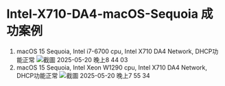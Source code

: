 # Intel-X710-DA4-macOS-Sequoia 成功案例
1. macOS 15 Sequoia, Intel i7-6700 cpu, Intel X710 DA4 Network, DHCP功能正常
![截圖 2025-05-20 晚上8 44 03](https://github.com/user-attachments/assets/5d270efe-ac2c-4dca-997a-dd074483160f)
1. macOS 15 Sequoia, Intel Xeon W1290 cpu, Intel X710 DA4 Network, DHCP功能正常
![截圖 2025-05-20 晚上7 55 34](https://github.com/user-attachments/assets/0daf77f1-a33f-4d32-a108-d0a15763615d)
